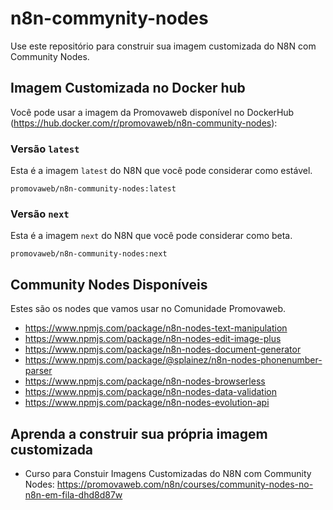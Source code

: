 # n8n-commynity-nodes

Use este repositório para construir sua imagem customizada do N8N com Community Nodes.

## Imagem Customizada no Docker hub

Você pode usar a imagem da Promovaweb disponível no DockerHub (https://hub.docker.com/r/promovaweb/n8n-community-nodes):

### Versão `latest`

Esta é a imagem `latest` do N8N que você pode considerar como estável.

```
promovaweb/n8n-community-nodes:latest
```

### Versão `next`

Esta é a imagem `next` do N8N que você pode considerar como beta.

```
promovaweb/n8n-community-nodes:next
```

## Community Nodes Disponíveis

Estes são os nodes que vamos usar no Comunidade Promovaweb.

- https://www.npmjs.com/package/n8n-nodes-text-manipulation
- https://www.npmjs.com/package/n8n-nodes-edit-image-plus
- https://www.npmjs.com/package/n8n-nodes-document-generator
- https://www.npmjs.com/package/@splainez/n8n-nodes-phonenumber-parser
- https://www.npmjs.com/package/n8n-nodes-browserless
- https://www.npmjs.com/package/n8n-nodes-data-validation
- https://www.npmjs.com/package/n8n-nodes-evolution-api


## Aprenda a construir sua própria imagem customizada

- Curso para Constuir Imagens Customizadas do N8N com Community Nodes: https://promovaweb.com/n8n/courses/community-nodes-no-n8n-em-fila-dhd8d87w